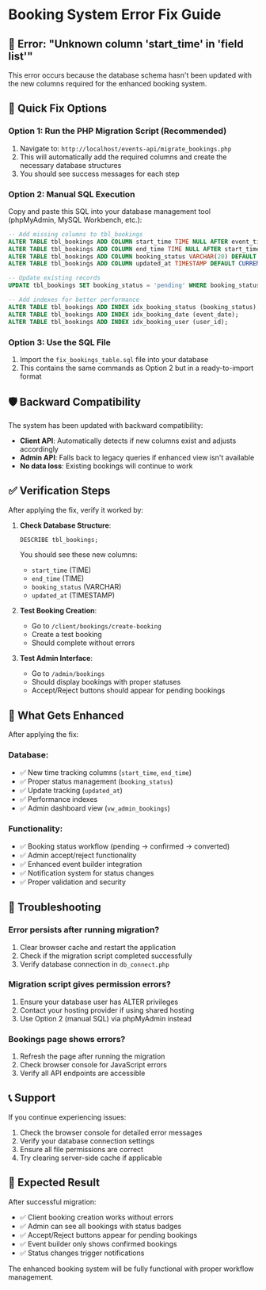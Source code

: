 # Booking System Error Fix Guide

## 🚨 Error: "Unknown column 'start_time' in 'field list'"

This error occurs because the database schema hasn't been updated with the new columns required for the enhanced booking system.

## 🔧 Quick Fix Options

### Option 1: Run the PHP Migration Script (Recommended)

1. Navigate to: `http://localhost/events-api/migrate_bookings.php`
2. This will automatically add the required columns and create the necessary database structures
3. You should see success messages for each step

### Option 2: Manual SQL Execution

Copy and paste this SQL into your database management tool (phpMyAdmin, MySQL Workbench, etc.):

```sql
-- Add missing columns to tbl_bookings
ALTER TABLE tbl_bookings ADD COLUMN start_time TIME NULL AFTER event_time;
ALTER TABLE tbl_bookings ADD COLUMN end_time TIME NULL AFTER start_time;
ALTER TABLE tbl_bookings ADD COLUMN booking_status VARCHAR(20) DEFAULT 'pending' AFTER notes;
ALTER TABLE tbl_bookings ADD COLUMN updated_at TIMESTAMP DEFAULT CURRENT_TIMESTAMP ON UPDATE CURRENT_TIMESTAMP AFTER booking_status;

-- Update existing records
UPDATE tbl_bookings SET booking_status = 'pending' WHERE booking_status IS NULL OR booking_status = '';

-- Add indexes for better performance
ALTER TABLE tbl_bookings ADD INDEX idx_booking_status (booking_status);
ALTER TABLE tbl_bookings ADD INDEX idx_booking_date (event_date);
ALTER TABLE tbl_bookings ADD INDEX idx_booking_user (user_id);
```

### Option 3: Use the SQL File

1. Import the `fix_bookings_table.sql` file into your database
2. This contains the same commands as Option 2 but in a ready-to-import format

## 🛡️ Backward Compatibility

The system has been updated with backward compatibility:

- **Client API**: Automatically detects if new columns exist and adjusts accordingly
- **Admin API**: Falls back to legacy queries if enhanced view isn't available
- **No data loss**: Existing bookings will continue to work

## ✅ Verification Steps

After applying the fix, verify it worked by:

1. **Check Database Structure**:

   ```sql
   DESCRIBE tbl_bookings;
   ```

   You should see these new columns:

   - `start_time` (TIME)
   - `end_time` (TIME)
   - `booking_status` (VARCHAR)
   - `updated_at` (TIMESTAMP)

2. **Test Booking Creation**:

   - Go to `/client/bookings/create-booking`
   - Create a test booking
   - Should complete without errors

3. **Test Admin Interface**:
   - Go to `/admin/bookings`
   - Should display bookings with proper statuses
   - Accept/Reject buttons should appear for pending bookings

## 🔄 What Gets Enhanced

After applying the fix:

### Database:

- ✅ New time tracking columns (`start_time`, `end_time`)
- ✅ Proper status management (`booking_status`)
- ✅ Update tracking (`updated_at`)
- ✅ Performance indexes
- ✅ Admin dashboard view (`vw_admin_bookings`)

### Functionality:

- ✅ Booking status workflow (pending → confirmed → converted)
- ✅ Admin accept/reject functionality
- ✅ Enhanced event builder integration
- ✅ Notification system for status changes
- ✅ Proper validation and security

## 🚨 Troubleshooting

### Error persists after running migration?

1. Clear browser cache and restart the application
2. Check if the migration script completed successfully
3. Verify database connection in `db_connect.php`

### Migration script gives permission errors?

1. Ensure your database user has ALTER privileges
2. Contact your hosting provider if using shared hosting
3. Use Option 2 (manual SQL) via phpMyAdmin instead

### Bookings page shows errors?

1. Refresh the page after running the migration
2. Check browser console for JavaScript errors
3. Verify all API endpoints are accessible

## 📞 Support

If you continue experiencing issues:

1. Check the browser console for detailed error messages
2. Verify your database connection settings
3. Ensure all file permissions are correct
4. Try clearing server-side cache if applicable

## 🎯 Expected Result

After successful migration:

- ✅ Client booking creation works without errors
- ✅ Admin can see all bookings with status badges
- ✅ Accept/Reject buttons appear for pending bookings
- ✅ Event builder only shows confirmed bookings
- ✅ Status changes trigger notifications

The enhanced booking system will be fully functional with proper workflow management.

